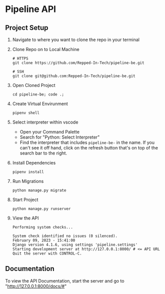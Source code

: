 # Pipeline API

## Project Setup

1. Navigate to where you want to clone the repo in your terminal
1. Clone Repo on to Local Machine

    ```shell
    # HTTPS
    git clone https://github.com/Repped-In-Tech/pipeline-be.git
    ```

    ```shell
    # SSH
    git clone git@github.com:Repped-In-Tech/pipeline-be.git
    ```

1. Open Cloned Project

    ```shell
    cd pipeline-be; code .;
    ```

1. Create Virtual Envirunment

    ```shell
    pipenv shell
    ```

1. Select interpreter within vscode
    - Open your Command Palette
    - Search for "Python: Select Interpreter"
    - Find the interpreter that includes `pipeline-be-` in the name. If you can't see it off hand, click on the refresh button that's on top of the search bar to the right.

1. Install Dependencies

    ```shell
    pipenv install
    ```

1. Run Migrations

    ```shell
    python manage.py migrate
    ```

1. Start Project

    ```shell
    python manage.py runserver
    ```

1. View the API

    ```shell
    Performing system checks...

    System check identified no issues (0 silenced).
    February 09, 2023 - 15:41:00
    Django version 4.1.6, using settings 'pipeline.settings'
    Starting development server at http://127.0.0.1:8000/ # <= API URL
    Quit the server with CONTROL-C.
    ```

## Documentation

To view the API Documentation, start the server and go to "http://127.0.0.1:8000/docs/#"
